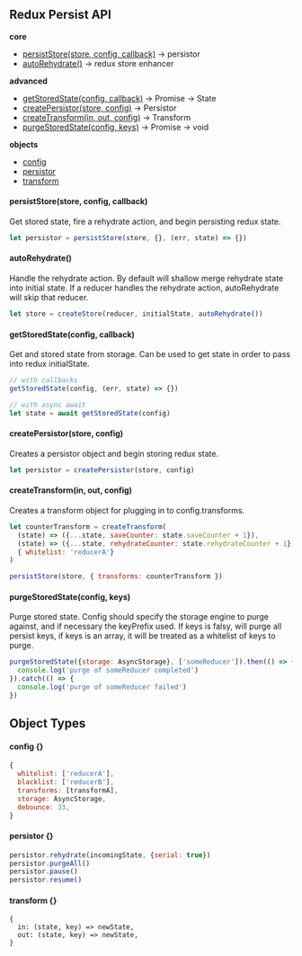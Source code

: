 ## Redux Persist API
**core**
- [persistStore(store, config, callback)](#persiststorestore-config-callback) -> persistor
- [autoRehydrate()](#autorehydrate) -> redux store enhancer  

**advanced**
- [getStoredState(config, callback)](#getstoredstateconfig-callback) -> Promise -> State
- [createPersistor(store, config)](#createpersistorstore-config) -> Persistor
- [createTransform(in, out, config)](#createtransformin-out-config) -> Transform
- [purgeStoredState(config, keys)](#purgestoredstate-config-keys) -> Promise -> void  

**objects**
- [config](#config-)
- [persistor](#persistor-)
- [transform](#transform-)

#### persistStore(store, config, callback)
Get stored state, fire a rehydrate action, and begin persisting redux state.
```js
let persistor = persistStore(store, {}, (err, state) => {})
```

#### autoRehydrate()
Handle the rehydrate action. By default will shallow merge rehydrate state into initial state. If a reducer handles the rehydrate action, autoRehydrate will skip that reducer.
```js
let store = createStore(reducer, initialState, autoRehydrate())
```

#### getStoredState(config, callback)
Get and stored state from storage. Can be used to get state in order to pass into redux initialState.
```js
// with callbacks
getStoredState(config, (err, state) => {})

// with async await
let state = await getStoredState(config)
```

#### createPersistor(store, config)
Creates a persistor object and begin storing redux state.
```js
let persistor = createPersistor(store, config)
```

#### createTransform(in, out, config)
Creates a transform object for plugging in to config.transforms.
```js
let counterTransform = createTransform(
  (state) => ({...state, saveCounter: state.saveCounter + 1}),
  (state) => ({...state, rehydrateCounter: state.rehydrateCounter + 1}),
  { whitelist: 'reducerA'}
)

persistStore(store, { transforms: counterTransform })
```

#### purgeStoredState(config, keys)
Purge stored state. Config should specify the storage engine to purge against, and if necessary the keyPrefix used. If keys is falsy, will purge all persist keys, if keys is an array, it will be treated as a whitelist of keys to purge.
```js
purgeStoredState({storage: AsyncStorage}, ['someReducer']).then(() => {
  console.log('purge of someReducer completed')
}).catch(() => {
  console.log('purge of someReducer failed')
})
```

## Object Types
#### config {}
```js
{
  whitelist: ['reducerA'],
  blacklist: ['reducerB'],
  transforms: [transformA],
  storage: AsyncStorage,
  debounce: 33,
}
```

#### persistor {}
```js
persistor.rehydrate(incomingState, {serial: true})
persistor.purgeAll()
persistor.pause()
persistor.resume()
```

#### transform {}
```
{
  in: (state, key) => newState,
  out: (state, key) => newState,
}
```
